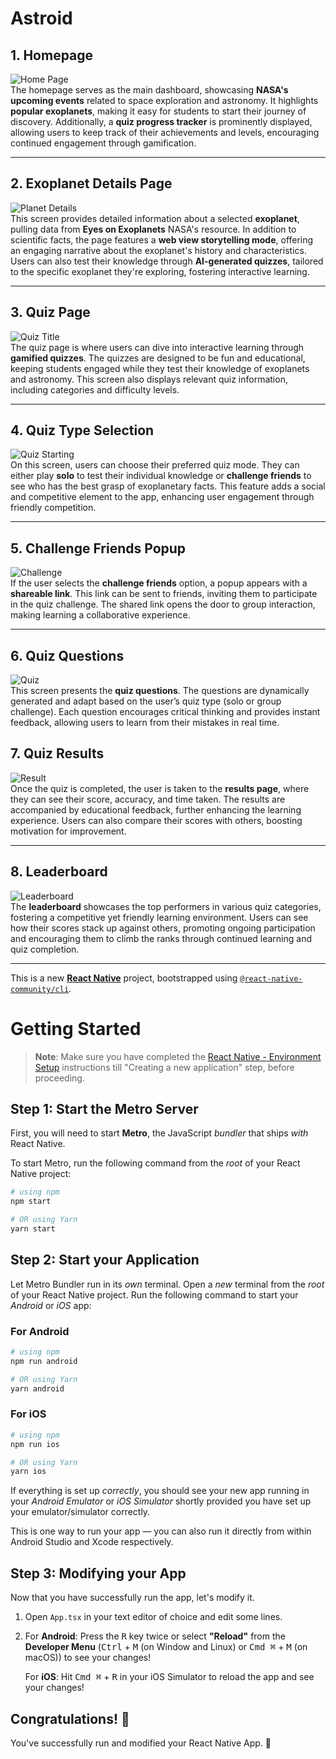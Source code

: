 # Astroid

## 1. Homepage

![Home Page](./samples/1.jpg)<br>
The homepage serves as the main dashboard, showcasing **NASA's upcoming events** related to space exploration and astronomy. It highlights **popular exoplanets**, making it easy for students to start their journey of discovery. Additionally, a **quiz progress tracker** is prominently displayed, allowing users to keep track of their achievements and levels, encouraging continued engagement through gamification.

---

## 2. Exoplanet Details Page

![Planet Details](./samples/2.jpg)<br>
This screen provides detailed information about a selected **exoplanet**, pulling data from **Eyes on Exoplanets** NASA's resource. In addition to scientific facts, the page features a **web view storytelling mode**, offering an engaging narrative about the exoplanet's history and characteristics. Users can also test their knowledge through **AI-generated quizzes**, tailored to the specific exoplanet they're exploring, fostering interactive learning.

---

## 3. Quiz Page

![Quiz Title](./samples/3.jpg)<br>
The quiz page is where users can dive into interactive learning through **gamified quizzes**. The quizzes are designed to be fun and educational, keeping students engaged while they test their knowledge of exoplanets and astronomy. This screen also displays relevant quiz information, including categories and difficulty levels.

---

## 4. Quiz Type Selection

![Quiz Starting](./samples/4.jpg)<br>
On this screen, users can choose their preferred quiz mode. They can either play **solo** to test their individual knowledge or **challenge friends** to see who has the best grasp of exoplanetary facts. This feature adds a social and competitive element to the app, enhancing user engagement through friendly competition.

---

## 5. Challenge Friends Popup

![Challenge](./samples/5.jpg)<br>
If the user selects the **challenge friends** option, a popup appears with a **shareable link**. This link can be sent to friends, inviting them to participate in the quiz challenge. The shared link opens the door to group interaction, making learning a collaborative experience.

---

## 6. Quiz Questions

![Quiz](./samples/6.jpg)<br>
This screen presents the **quiz questions**. The questions are dynamically generated and adapt based on the user’s quiz type (solo or group challenge). Each question encourages critical thinking and provides instant feedback, allowing users to learn from their mistakes in real time.

## 7. Quiz Results

![Result](./samples/7.jpg)<br>
Once the quiz is completed, the user is taken to the **results page**, where they can see their score, accuracy, and time taken. The results are accompanied by educational feedback, further enhancing the learning experience. Users can also compare their scores with others, boosting motivation for improvement.

---

## 8. Leaderboard

![Leaderboard](./samples/8.jpg)<br>
The **leaderboard** showcases the top performers in various quiz categories, fostering a competitive yet friendly learning environment. Users can see how their scores stack up against others, promoting ongoing participation and encouraging them to climb the ranks through continued learning and quiz completion.

---

This is a new [**React Native**](https://reactnative.dev) project, bootstrapped using [`@react-native-community/cli`](https://github.com/react-native-community/cli).

# Getting Started

>**Note**: Make sure you have completed the [React Native - Environment Setup](https://reactnative.dev/docs/environment-setup) instructions till "Creating a new application" step, before proceeding.

## Step 1: Start the Metro Server

First, you will need to start **Metro**, the JavaScript _bundler_ that ships _with_ React Native.

To start Metro, run the following command from the _root_ of your React Native project:

```bash
# using npm
npm start

# OR using Yarn
yarn start
```

## Step 2: Start your Application

Let Metro Bundler run in its _own_ terminal. Open a _new_ terminal from the _root_ of your React Native project. Run the following command to start your _Android_ or _iOS_ app:

### For Android

```bash
# using npm
npm run android

# OR using Yarn
yarn android
```

### For iOS

```bash
# using npm
npm run ios

# OR using Yarn
yarn ios
```

If everything is set up _correctly_, you should see your new app running in your _Android Emulator_ or _iOS Simulator_ shortly provided you have set up your emulator/simulator correctly.

This is one way to run your app — you can also run it directly from within Android Studio and Xcode respectively.

## Step 3: Modifying your App

Now that you have successfully run the app, let's modify it.

1. Open `App.tsx` in your text editor of choice and edit some lines.
2. For **Android**: Press the <kbd>R</kbd> key twice or select **"Reload"** from the **Developer Menu** (<kbd>Ctrl</kbd> + <kbd>M</kbd> (on Window and Linux) or <kbd>Cmd ⌘</kbd> + <kbd>M</kbd> (on macOS)) to see your changes!

   For **iOS**: Hit <kbd>Cmd ⌘</kbd> + <kbd>R</kbd> in your iOS Simulator to reload the app and see your changes!

## Congratulations! :tada:

You've successfully run and modified your React Native App. :partying_face:
